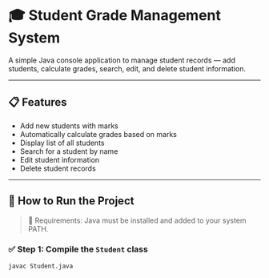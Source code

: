 # 🎓 Student Grade Management System

A simple Java console application to manage student records — add students, calculate grades, search, edit, and delete student information.

---

## 📋 Features

- Add new students with marks
- Automatically calculate grades based on marks
- Display list of all students
- Search for a student by name
- Edit student information
- Delete student records

---

## 🚀 How to Run the Project

> 📌 Requirements: Java must be installed and added to your system PATH.

### ✅ Step 1: Compile the `Student` class

```bash
javac Student.java
